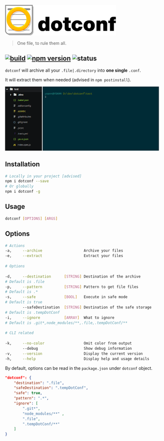 ![logo](./media/dotconf_med.png)

> One file, to rule them all.

[![build](https://travis-ci.org/yoannmoinet/dotconf.svg)](https://travis-ci.org/yoannmoinet/dotconf) [![npm version](https://img.shields.io/npm/v/dotconf.svg?style=flat)](https://npmjs.org/package/dotconf) ![status](https://img.shields.io/badge/stability-experimental-red.svg?style=flat)
---

`dotconf` will archive all your `.file|.directory` into **one single** `.conf`.

It will extract them when needed (advised in `npm postinstall`).

![example](./media/demo.gif)

## Installation

```bash
# Locally in your project [advised]
npm i dotconf --save
# Or globally
npm i dotconf -g
```

## Usage

```bash
dotconf [OPTIONS] [ARGS]
```

## Options

```bash
# Actions
-a,     --archive                   Archive your files
-e,     --extract                   Extract your files

# Options

-d,     --destination      [STRING] Destination of the archive
# Default is .file
-p,     --pattern          [STRING] Pattern to get file files
# Default is .*
-s,     --safe             [BOOL]   Execute in safe mode
# Default is true
        --safeDestination  [STRING] Destination of the safe storage
# Default is .tempDotConf
-i,     --ignore           [ARRAY]  What to ignore
# Default is .git*,node_modules/**,.file,.tempDotConf/**

# CLI related

-k,     --no-color                  Omit color from output
        --debug                     Show debug information
-v,     --version                   Display the current version
-h,     --help                      Display help and usage details
```

By default, options can be read in the `package.json` under `dotconf` object.

```json
"dotconf": {
    "destination": ".file",
    "safeDestination": ".tempDotConf",
    "safe": true,
    "pattern": ".*",
    "ignore": [
        ".git*",
        "node_modules/**" ,
        ".file",
        ".tempDotConf/**"
    ]
}
```
